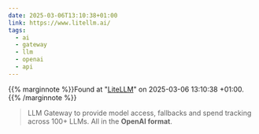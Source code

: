 ```yaml
---
date: 2025-03-06T13:10:38+01:00
link: https://www.litellm.ai/
tags:
  - ai
  - gateway
  - llm
  - openai
  - api
---
```

{{% marginnote %}}Found at "[LiteLLM](https://web.archive.org/web/20250306131038/https://www.litellm.ai/)" on 2025-03-06 13:10:38 +01:00.{{% /marginnote %}}

> LLM Gateway to provide model access, fallbacks and spend tracking across 100+ LLMs. All in the **OpenAI format**.